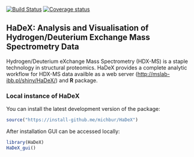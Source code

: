 [![Build Status](https://api.travis-ci.org/michbur/HaDeX.png)](https://travis-ci.org/michbur/HaDeX)
[![Coverage status](https://codecov.io/gh/michbur/hadex/branch/master/graph/badge.svg)](https://codecov.io/github/michbur/hadex?branch=master)

## HaDeX: Analysis and Visualisation of Hydrogen/Deuterium Exchange Mass Spectrometry Data 

Hydrogen/Deuterium eXchange Mass Spectrometry (HDX-MS) is a staple technology in structural proteomics. HaDeX provides a complete analytic workflow for HDX-MS data availble as a web server (http://mslab-ibb.pl/shiny/HaDeX/) and **R** package. 

### Local instance of HaDeX

You can install the latest development version of the package:

```R
source("https://install-github.me/michbur/HaDeX")
```

After installation GUI can be accessed locally:

```R
library(HaDeX)
HaDeX_gui()
```

